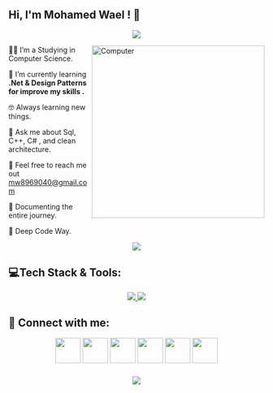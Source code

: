 <h2> Hi, I'm Mohamed Wael ! 👋</h2>

<!-- Typing SVG by DenverCoder1 - https://github.com/DenverCoder1/readme-typing-svg -->
<p align="center">
  <a href="https://github.com/DenverCoder1/readme-typing-svg"><img src="https://readme-typing-svg.herokuapp.com/?lines=Software%20Engineer;Flutter%20developer📱;Always%20learning%20new%20things&font=Fira%20Code&center=true&width=440&height=45&color=2F81F7&vCenter=true&size=22"></a>
</p> 
<img src="https://github.com/lambiengcode/lambiengcode/blob/main/gif/dash.gif?raw=true" width="340px" align="right" alt="Computer">

👨‍🎓 I’m a Studying in Computer Science.

🌱 I’m currently learning **.Net & Design Patterns for improve my skills .**

🤓 Always learning new things.

💬 Ask me about Sql, C++, C# , and clean architecture.

📧 Feel free to reach me out mw8969040@gmail.com

📄 Documenting the entire journey.

🫡 Deep Code Way.
<div align="center">
    <img src="https://user-images.githubusercontent.com/73097560/115834477-dbab4500-a447-11eb-908a-139a6edaec5c.gif" />
</div>

## 💻Tech Stack & Tools:
<div align="center">
  <a href="#">
     <img src="https://skillicons.dev/icons?i=dart,flutter,firebase,cpp,java,python,androidstudio,vscode,photoshop,xd,figma,git&theme=dark" />
    <img src="https://skillicons.dev/icons?i=github,postman,googlecloud,mysql,sqlite,html,css,opencv,unity,discord&theme=dark" />
  </a>
</div>
  
## 💌 Connect with me:
<p align="center">
<a href="mailto:mw8969040@gmail.com"><img src="https://img.icons8.com/fluent/48/000000/gmail.png" width="50" height="50" /></a>
<a href="https://t.me/MohamedWael"><img src="https://img.icons8.com/color/48/000000/telegram-app--v1.png" width="50" height="50" /></a>
<a href="https://www.linkedin.com/in/mohamed-wael"><img src="https://img.icons8.com/fluent/48/000000/linkedin.png" width="50" height="50" /></a>
<a href="https://www.facebook.com/mohamed.wael"><img src="https://img.icons8.com/fluency/48/000000/facebook.png" width="50" height="50" /></a>
<img src="https://img.icons8.com/color/48/000000/whatsapp--v1.png" width="50" height="50" /></a>
<img src="https://img.icons8.com/doodle/48/fa314a/discord-logo.png" width="50" height="50" /></a>
</p>

<h3 align="center">
    <img src="https://readme-typing-svg.herokuapp.com/?font=Righteous&size=25&center=true&vCenter=true&width=500&height=70&duration=4000&lines=Thanks+for+visiting!+❤️;I'm+Long+Life+Learner">
</h3>
